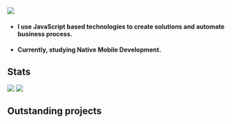 <img src="https://i.ibb.co/BBB9RbJ/Captura-de-Pantalla-2022-04-04-a-la-s-11-04-47.png">
<ul>
  <li>
    <h4>I use JavaScript based technologies to create solutions and automate business process.</h4>
  </li>
  <li>
    <h4>Currently, studying Native Mobile Development.</h4>
  </li>
</ul>
<h2>Stats</h2>
<img src="https://github-readme-stats.vercel.app/api/top-langs/?username=r4rmas&layout=compact&show_icons=true&theme=tokyonight" />
<img src="https://github-readme-stats.vercel.app/api?username=r4rmas&show_icons=true&theme=tokyonight" />
<h2>Outstanding projects</h2>
